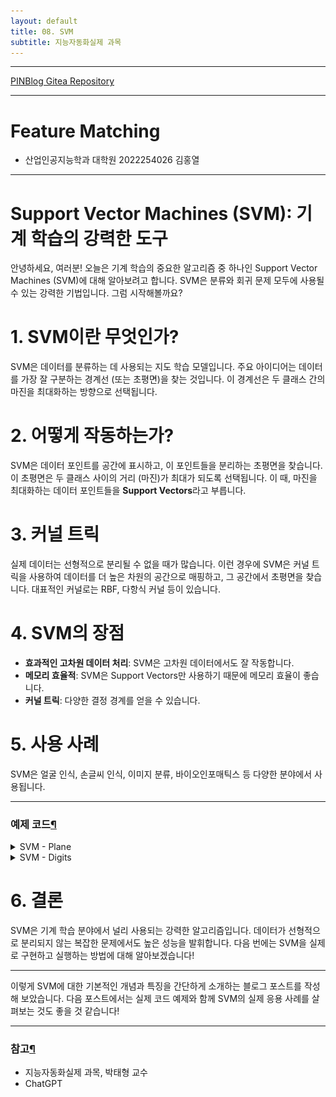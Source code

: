 ```yaml
---
layout: default
title: 08. SVM
subtitle: 지능자동화실제 과목
---
```

-----

[PINBlog Gitea Repository](https://gitea.pinblog.codes/CBNU/08_SVM)

-----

# Feature Matching
- 산업인공지능학과 대학원
    2022254026
        김홍열


---

# **Support Vector Machines (SVM): 기계 학습의 강력한 도구**

안녕하세요, 여러분! 오늘은 기계 학습의 중요한 알고리즘 중 하나인 Support Vector Machines (SVM)에 대해 알아보려고 합니다.
SVM은 분류와 회귀 문제 모두에 사용될 수 있는 강력한 기법입니다.
그럼 시작해볼까요?

# **1. SVM이란 무엇인가?**

SVM은 데이터를 분류하는 데 사용되는 지도 학습 모델입니다.
주요 아이디어는 데이터를 가장 잘 구분하는 경계선 (또는 초평면)을 찾는 것입니다.
이 경계선은 두 클래스 간의 마진을 최대화하는 방향으로 선택됩니다.

# **2. 어떻게 작동하는가?**

SVM은 데이터 포인트를 공간에 표시하고, 이 포인트들을 분리하는 초평면을 찾습니다.
이 초평면은 두 클래스 사이의 거리 (마진)가 최대가 되도록 선택됩니다. 
이 때, 마진을 최대화하는 데이터 포인트들을 **Support Vectors**라고 부릅니다.

# **3. 커널 트릭**

실제 데이터는 선형적으로 분리될 수 없을 때가 많습니다. 
이런 경우에 SVM은 커널 트릭을 사용하여 데이터를 더 높은 차원의 공간으로 매핑하고, 
그 공간에서 초평면을 찾습니다. 
대표적인 커널로는 RBF, 다항식 커널 등이 있습니다.

# **4. SVM의 장점**

- **효과적인 고차원 데이터 처리**: SVM은 고차원 데이터에서도 잘 작동합니다.
- **메모리 효율적**: SVM은 Support Vectors만 사용하기 때문에 메모리 효율이 좋습니다.
- **커널 트릭**: 다양한 결정 경계를 얻을 수 있습니다.

# **5. 사용 사례**

SVM은 얼굴 인식, 손글씨 인식, 이미지 분류, 바이오인포매틱스 등 다양한 분야에서 사용됩니다.


---

### 예제 코드[¶]()

<details>
<summary>SVM - Plane</summary>

<div markdown="1">
  
```c++

void svmplane()
{
	Mat train = Mat_<float>({ 8, 2 },
	{
		150, 200, 200, 250, 100, 250, 150, 300,
		350, 100, 400, 200, 400, 300, 350, 400 });
	Mat label = Mat_<int>({ 8, 1 }, { 0, 0, 0, 0, 1, 1, 1, 1 });

	Ptr<SVM> svm = SVM::create();
	svm->setType(SVM::Types::C_SVC);
	svm->setKernel(SVM::KernelTypes::RBF);
	svm->trainAuto(train, ROW_SAMPLE, label);
	Mat img = Mat::zeros(Size(500, 500), CV_8UC3);

	for (int j = 0; j < img.rows; j++)
	{
		for (int i = 0; i < img.cols; i++)
		{
			Mat test = Mat_<float>({ 1, 2 }, { (float)i, (float)j });
			int res = cvRound(svm->predict(test));
			if (res == 0)
				img.at<Vec3b>(j, i) = Vec3b(128, 128, 255); // R
			else
				img.at<Vec3b>(j, i) = Vec3b(128, 255, 128); // G
		}
	}

	for (int i = 0; i < train.rows; i++)
	{
		int x = cvRound(train.at<float>(i, 0));
		int y = cvRound(train.at<float>(i, 1));
		int l = label.at<int>(i, 0);
		if (1 == 0)
			circle(img, Point(x, y), 5, Scalar(0, 0, 128), -1, LINE_AA); // R
		else
			circle(img, Point(x, y), 5, Scalar(0, 128, 0), -1, LINE_AA); // G
	}

	imshow("svm", img);
	imwrite("svm_result1.png", img);
	waitKey();

	return;
}


```

![Result](/assets/img//svm_result1.png)

</div>
</details>


<details>
<summary>SVM - Digits</summary>

<summary>Defines</summary>
<div markdown="1">
  
```c++

Ptr<SVM> train_hog_svm(const HOGDescriptor& hog);
void on_mouse(int event, int X, int y, int flags, void* userdata);

```

</div>

<summary>Main Func</summary>
<div markdown="1">
  
```c++

void svmdigits()
{
#if _DEBUG
	cout << "svndigits.exe should be built as Release mode !" << endl;
	return;
#endif

	HOGDescriptor hog(Size(20, 20), Size(10, 10), Size(5, 5), Size(5, 5), 9);
	Ptr<SVM> svm = train_hog_svm(hog);

	if (svm.empty())
	{
		cerr << "Training failed! " << endl;
		return;
	}

	Mat img = Mat::zeros(400, 400, CV_8U);
	imshow("img", img);
	setMouseCallback("img", on_mouse, (void*)&img);

	while (true)
	{
		int c = waitKey();

		if (c == 27)
			break;
		else if (c == ' ')
		{
			Mat img_resize;
			resize(img, img_resize, Size(20, 20), 0, 0, INTER_AREA);

			vector<float> desc;
			hog.compute(img_resize, desc);
			Mat desc_mat(desc);
			int res = cvRound(svm->predict(desc_mat.t()));
			cout << res << endl;

			img.setTo(0);
			imshow("img", img);
		}
	}

	return;
}

```

</div>

<summary>Train Hog - SVM</summary>
<div markdown="1">
  
```c++

Ptr<SVM> train_hog_svm(const HOGDescriptor& hog)
{
	Mat digits = imread("digits.png", IMREAD_GRAYSCALE);

	if (digits.empty())
	{
		cerr << "Image load failed!" << endl;
		return 0;
	}

	Mat train_hog, train_labels;

	for (int j = 0; j < 50; j++)
	{
		for (int i = 0; i < 100; i++)
		{
			Mat roi = digits(Rect(i * 20, j * 20, 20, 20));
			vector<float> desc;

			hog.compute(roi, desc);
			Mat desc_mat(desc);

			train_hog.push_back(desc_mat.t());
			train_labels.push_back(j / 5);
		}
	}

	Ptr<SVM> svm = SVM::create();
	svm->setType(SVM::Types::C_SVC);
	svm->setKernel(SVM::KernelTypes::RBF);
	svm->setC(2.5);
	svm->setGamma(0.50625);
	svm->train(train_hog, ROW_SAMPLE, train_labels);

	return svm;
}

```


</div>

<summary>Mouse Event</summary>
<div markdown="1">
  
```c++

Point ptPrev(-1, -1);
void on_mouse(int event, int x, int y, int flags, void* userdata)
{
	Mat img = *(Mat*)userdata;

	if (event == EVENT_LBUTTONDOWN)
	{
		ptPrev = Point(x, y);
	}
	else if (event == EVENT_LBUTTONUP)
	{
		ptPrev = Point(-1, -1);
	}
	else if (event == EVENT_MOUSEMOVE && (flags & EVENT_FLAG_LBUTTON))
	{
		line(img, ptPrev, Point(x, y), Scalar::all(255), 40, LINE_AA, 0);
		ptPrev = Point(x, y);
		imshow("img", img);
		imwrite("svm_result2.png", img);
	}
}

```

![Origin](/assets/img/digits.png)
![Result](/assets/img/svm_result2.png)
![Result](/assets/img/svm_result3.png)

</div>

</details>



# **6. 결론**

SVM은 기계 학습 분야에서 널리 사용되는 강력한 알고리즘입니다. 
데이터가 선형적으로 분리되지 않는 복잡한 문제에서도 높은 성능을 발휘합니다. 
다음 번에는 SVM을 실제로 구현하고 실행하는 방법에 대해 알아보겠습니다!

---

이렇게 SVM에 대한 기본적인 개념과 특징을 간단하게 소개하는 블로그 포스트를 작성해 보았습니다. 다음 포스트에서는 실제 코드 예제와 함께 SVM의 실제 응용 사례를 살펴보는 것도 좋을 것 같습니다!

---

### 참고[¶]()

- 지능자동화실제 과목, 박태형 교수
- ChatGPT
